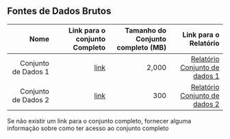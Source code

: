 ## Fontes de Dados Brutos 


|                Nome | Link para o conjunto Completo | Tamanho do Conjunto completo (MB) |                            Link para o Relatório |
|--------------------:|------------------------------:|----------------------------------:|-------------------------------------------------:|
| Conjunto de Dados 1 | [link](link/to/full/dataset1) |                             2,000 | [Relatório Conjunto de dados 1](link/to/report1) |
| Conjunto de Dados 2 | [link](link/to/full/dataset2) |                               300 | [Relatório Conjunto de dados 2](link/to/report2) |

Se não existir um link para o conjunto completo, fornecer alguma informação sobre como ter acesso ao conjunto completo
